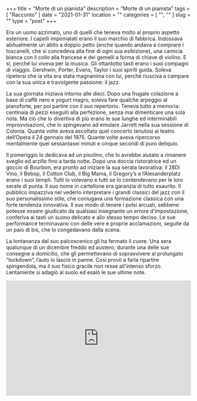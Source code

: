 +++
title = "Morte di un pianista"
description = "Morte di un pianista"
tags = [ "Racconto" ]
date = "2021-01-31"
location = ""
categories = [
  "",
  ""
]
slug = ""
type = "post"
+++

Era un uomo azzimato, uno di quelli che teneva molto al proprio aspetto esteriore. I capelli impomatati erano il suo marchio di fabbrica. Indossava abitualmente un abito a doppio petto (anche quando andava a comprare i toscanelli, che si concedeva alla fine di ogni sua esibizione), una camicia bianca con il collo alla francese e dei gemelli a forma di chiave di violino. E sì, perché lui viveva per la musica. Gli ottantotto tasti erano i suoi compagni di viaggio. Gershwin, Porter, Evans, Taylor i suoi spiriti guida. Soleva ripetersi che la vita era stata magnanima con lui, perché riusciva a campare con la sua unica e travolgente passione: il jazz. 

La sua giornata iniziava intorno alle dieci. Dopo una frugale colazione a base di caffè nero e yogurt magro, soleva fare qualche arpeggio al pianoforte, per poi partire con il suo repertorio. Teneva tutto a memoria: centinaia di pezzi eseguiti alla perfezione, senza mai dimenticare una sola nota. Ma ciò che lo divertiva di più erano le sue lunghe ed interminabili improvvisazioni, che lo spingevano ad emulare Jarrett nella sua sessione di Colonia. Quante volte aveva ascoltato quel concerto tenutosi al teatro dell’Opera il 24 gennaio del 1975. Quante volte aveva ripercorso mentalmente quei sessantasei minuti e cinque secondi di puro deliquio. 

Il pomeriggio lo dedicava ad un pisolino, che lo avrebbe aiutato a rimanere sveglio ed arzillo fino a tarda notte. Dopo una doccia ristoratrice ed un goccio di Bourbon, era pronto ad iniziare la sua serata lavorativa: il 28Di Vino, il Bebop, il Cotton Club, il Big Mama, il Gregory’s e l’Alexanderplatz erano i suoi templi. Tutti lo volevano e tutti se lo contendevano per le loro serate di punta. Il suo nome in cartellone era garanzia di tutto esaurito. Il pubblico impazziva nel vederlo interpretare i grandi classici del jazz con il suo personalissimo stile, che coniugava una formazione classica con una forte tendenza innovativa. Il suo modo di tenere i polsi arcuati, sebbene potesse essere giudicato da qualsiasi insegnante un errore d’impostazione, conferiva ai tasti un suono delicato e allo stesso tempo deciso. Le sue performance terminavano con delle vere e proprie acclamazioni, seguite da un paio di bis, che lo congedavano dalla scena.

La lontananza dal suo palcoscenico gli ha fermato il cuore. Una sera qualunque di un dicembre freddo ed austero, durante una delle sue consegne a domicilio, che gli permettevano di sopravvivere al prolungato “lockdown”, l’auto lo lasciò in panne. Così provò a farla ripartire spingendola, ma il suo fisico gracile non resse all’intenso sforzo. Lentamente si adagiò al suolo ed esalò le sue ultime note. 

<div style="position: relative; padding-bottom: 56.25%; padding-top: 30px; height: 0; overflow: hidden;">
  <iframe src="https://www.youtube.com/embed/plqRgdtySkc""
  style="position: absolute; top: 0; left: 0; width: 100%; height: 100%;" allowfullscreen frameborder="0" title="YouTube video"></iframe>
</div>
